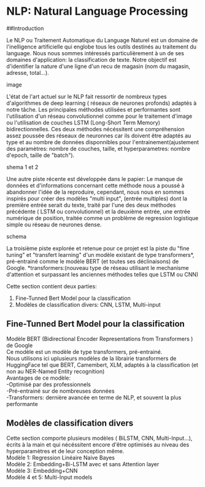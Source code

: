 # NLP: Natural Language Processing  

##Introduction  

Le NLP ou Traitement Automatique du Language Naturel est un domaine de l'inelligence artificielle qui englobe tous les outils destinés au traitement du language. Nous nous sommes intéressés particulièrement à un de ses domaines d'application: la classification de texte.
Notre objectif est d'identifier la nature d'une ligne d'un recu de magasin (nom du magasin, adresse, total...).

image  

L'état de l'art actuel sur le NLP fait ressortir de nombreux types d'algorithmes de deep learning ( réseaux de neurones profonds) adaptés à notre tâche. Les principales méthodes utilisées et performantes sont l'utilisation d'un réseau convolutionnel comme pour le traitement d'image ou l'utilisation de couches LSTM (Long-Short Term Memory) bidirectionnelles. Ces deux méthodes nécéssitent une compréhension assez poussée des réseaux de neuronnes car ils doivent être adaptés au type et au nombre de données disponnibles pour l'entrainement(ajustement des paramètres: nombre de couches, taille, et hyperparametres: nombre d'epoch, taille de "batch").  

shema 1 et 2 

Une autre piste récente est développée dans le papier:
Le manque de données et d'informations concernant cette méthode nous a poussé à abandonner l'idée de la reproduire, cependant, nous nous en sommes inspirés pour créer des modèles "multi input", (entrée multiples) dont la première entrée serait du texte, traité par l'une des deux méthodes précédente ( LSTM ou convolutionnel) et la deuxième entrée, une entrée numérique de position, traitée comme un problème de regression logistique simple ou réseau de neurones dense.

schema  

La troisième piste explorée et retenue pour ce projet est la piste du "fine tuning" et "transfert learning" d'un modèle existant de type transformers*, pré-entrainé comme le modèle BERT (et toutes ses déclinaisons) de Google.
*transformers:(nouveau type de réseau utilisant le mechanisme d'attention et surpassant les anciennes méthodes telles que LSTM ou CNN)


Cette section contient deux parties:  
1) Fine-Tunned Bert Model pour la classification  
2) Modèles de classification divers: CNN, LSTM, Multi-input  

## Fine-Tunned Bert Model pour la classification  

Modèle BERT (Bidirectional Encoder Representations from Transformers ) de Google  
Ce modèle est un modèle de type transformers, pré-entrainé.  
Nous utilisons ici uplusieurs modèles de la librairie transformers de HuggingFace tel que BERT, Camembert, XLM, adaptés à la classification (et non au NER-Named Entity recognition)  
Avantages de ce modèle:  
-Optimisé par des professionnels  
-Pré-entrainé sur de nombreuses données  
-Transformers: dernière avancée en terme de NLP, et souvent la plus performante 

##  Modèles de classification divers  

Cette section comporte plusieurs modèles ( BiLSTM, CNN, Multi-Input...), écrits à la main et qui nécéssitent encore d'être optimisés au niveau des hyperparamètres et de leur conception même.  
Modèle 1: Regression Linéaire Naive Bayes  
Modèle 2: Embedding+Bi-LSTM avec et sans Attention layer  
Modèle 3: Embedding+CNN  
Modèle 4 et 5: Multi-Input models 
 

